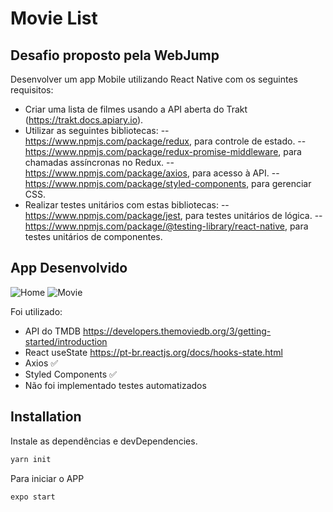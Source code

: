 # Movie List
## Desafio proposto pela WebJump

Desenvolver um app Mobile utilizando React Native com os seguintes requisitos:
- Criar uma lista de filmes usando a API aberta do Trakt (https://trakt.docs.apiary.io).
- Utilizar as seguintes bibliotecas:
-- https://www.npmjs.com/package/redux, para controle de estado.
-- https://www.npmjs.com/package/redux-promise-middleware, para chamadas assíncronas no Redux.
-- https://www.npmjs.com/package/axios, para acesso à API.
-- https://www.npmjs.com/package/styled-components, para gerenciar CSS.
- Realizar testes unitários com estas bibliotecas:
-- <https://www.npmjs.com/package/jest>, para testes unitários de lógica.
-- <https://www.npmjs.com/package/@testing-library/react-native>, para testes unitários de componentes.

## App Desenvolvido

![Home](https://github.com/RogerRoth/Movie-List/images/Home-Page) ![Movie](https://github.com/RogerRoth/Movie-List/images/Movie-Page)

Foi utilizado:
- API do TMDB <https://developers.themoviedb.org/3/getting-started/introduction>
- React useState https://pt-br.reactjs.org/docs/hooks-state.html
- Axios ✅
- Styled Components ✅
- Não foi implementado testes automatizados

## Installation

Instale as dependências e devDependencies.

```sh
yarn init
```

Para iniciar o APP

```sh
expo start
```